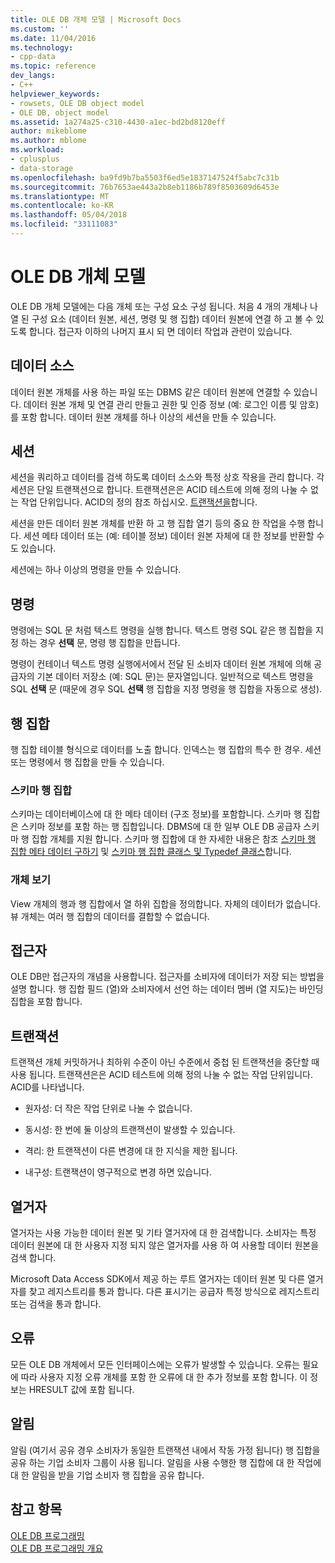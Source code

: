```yaml
---
title: OLE DB 개체 모델 | Microsoft Docs
ms.custom: ''
ms.date: 11/04/2016
ms.technology:
- cpp-data
ms.topic: reference
dev_langs:
- C++
helpviewer_keywords:
- rowsets, OLE DB object model
- OLE DB, object model
ms.assetid: 1a274a25-c310-4430-a1ec-bd2bd8120eff
author: mikeblome
ms.author: mblome
ms.workload:
- cplusplus
- data-storage
ms.openlocfilehash: ba9fd9b7ba5503f6ed5e1837147524f5abc7c31b
ms.sourcegitcommit: 76b7653ae443a2b8eb1186b789f8503609d6453e
ms.translationtype: MT
ms.contentlocale: ko-KR
ms.lasthandoff: 05/04/2018
ms.locfileid: "33111083"
---
```

# <a name="ole-db-object-model"></a>OLE DB 개체 모델
OLE DB 개체 모델에는 다음 개체 또는 구성 요소 구성 됩니다. 처음 4 개의 개체나 나열 된 구성 요소 (데이터 원본, 세션, 명령 및 행 집합) 데이터 원본에 연결 하 고 볼 수 있도록 합니다. 접근자 이하의 나머지 표시 되 면 데이터 작업과 관련이 있습니다.  
  
## <a name="data-sources"></a>데이터 소스  
 데이터 원본 개체를 사용 하는 파일 또는 DBMS 같은 데이터 원본에 연결할 수 있습니다. 데이터 원본 개체 및 연결 관리 만들고 권한 및 인증 정보 (예: 로그인 이름 및 암호)를 포함 합니다. 데이터 원본 개체를 하나 이상의 세션을 만들 수 있습니다.  
  
## <a name="sessions"></a>세션  
 세션을 쿼리하고 데이터를 검색 하도록 데이터 소스와 특정 상호 작용을 관리 합니다. 각 세션은 단일 트랜잭션으로 합니다. 트랜잭션은은 ACID 테스트에 의해 정의 나눌 수 없는 작업 단위입니다. ACID의 정의 참조 하십시오. [트랜잭션을](#vcconoledbcomponents_transactions)합니다.  
  
 세션을 만든 데이터 원본 개체를 반환 하 고 행 집합 열기 등의 중요 한 작업을 수행 합니다. 세션 메타 데이터 또는 (예: 테이블 정보) 데이터 원본 자체에 대 한 정보를 반환할 수도 있습니다.  
  
 세션에는 하나 이상의 명령을 만들 수 있습니다.  
  
## <a name="commands"></a>명령  
 명령에는 SQL 문 처럼 텍스트 명령을 실행 합니다. 텍스트 명령 SQL 같은 행 집합을 지정 하는 경우 **선택** 문, 명령 행 집합을 만듭니다.  
  
 명령이 컨테이너 텍스트 명령 실행에서에서 전달 된 소비자 데이터 원본 개체에 의해 공급자의 기본 데이터 저장소 (예: SQL 문)는 문자열입니다. 일반적으로 텍스트 명령을 SQL **선택** 문 (때문에 경우 SQL **선택** 행 집합을 지정 명령을 행 집합을 자동으로 생성).  
  
## <a name="rowsets"></a>행 집합  
 행 집합 테이블 형식으로 데이터를 노출 합니다. 인덱스는 행 집합의 특수 한 경우. 세션 또는 명령에서 행 집합을 만들 수 있습니다.  
  
### <a name="schema-rowsets"></a>스키마 행 집합  
 스키마는 데이터베이스에 대 한 메타 데이터 (구조 정보)를 포함합니다. 스키마 행 집합은 스키마 정보를 포함 하는 행 집합입니다. DBMS에 대 한 일부 OLE DB 공급자 스키마 행 집합 개체를 지원 합니다. 스키마 행 집합에 대 한 자세한 내용은 참조 [스키마 행 집합 메타 데이터 구하기](../../data/oledb/obtaining-metadata-with-schema-rowsets.md) 및 [스키마 행 집합 클래스 및 Typedef 클래스](../../data/oledb/schema-rowset-classes-and-typedef-classes.md)합니다.  
  
### <a name="view-objects"></a>개체 보기  
 View 개체의 행과 행 집합에서 열 하위 집합을 정의합니다. 자체의 데이터가 없습니다. 뷰 개체는 여러 행 집합의 데이터를 결합할 수 없습니다.  
  
## <a name="accessors"></a>접근자  
 OLE DB만 접근자의 개념을 사용합니다. 접근자를 소비자에 데이터가 저장 되는 방법을 설명 합니다. 행 집합 필드 (열)와 소비자에서 선언 하는 데이터 멤버 (열 지도)는 바인딩 집합을 포함 합니다.  
  
##  <a name="vcconoledbcomponents_transactions"></a> 트랜잭션  
 트랜잭션 개체 커밋하거나 최하위 수준이 아닌 수준에서 중첩 된 트랜잭션을 중단할 때 사용 됩니다. 트랜잭션은은 ACID 테스트에 의해 정의 나눌 수 없는 작업 단위입니다. ACID를 나타냅니다.  
  
-   원자성: 더 작은 작업 단위로 나눌 수 없습니다.  
  
-   동시성: 한 번에 둘 이상의 트랜잭션이 발생할 수 있습니다.  
  
-   격리: 한 트랜잭션이 다른 변경에 대 한 지식을 제한 됩니다.  
  
-   내구성: 트랜잭션이 영구적으로 변경 하면 있습니다.  
  
## <a name="enumerators"></a>열거자  
 열거자는 사용 가능한 데이터 원본 및 기타 열거자에 대 한 검색합니다. 소비자는 특정 데이터 원본에 대 한 사용자 지정 되지 않은 열거자를 사용 하 여 사용할 데이터 원본을 검색 합니다.  
  
 Microsoft Data Access SDK에서 제공 하는 루트 열거자는 데이터 원본 및 다른 열거자를 찾고 레지스트리를 통과 합니다. 다른 표시기는 공급자 특정 방식으로 레지스트리 또는 검색을 통과 합니다.  
  
## <a name="errors"></a>오류  
 모든 OLE DB 개체에서 모든 인터페이스에는 오류가 발생할 수 있습니다. 오류는 필요에 따라 사용자 지정 오류 개체를 포함 한 오류에 대 한 추가 정보를 포함 합니다. 이 정보는 HRESULT 값에 포함 됩니다.  
  
## <a name="notifications"></a>알림  
 알림 (여기서 공유 경우 소비자가 동일한 트랜잭션 내에서 작동 가정 됩니다) 행 집합을 공유 하는 기업 소비자 그룹이 사용 됩니다. 알림을 사용 수행한 행 집합에 대 한 작업에 대 한 알림을 받을 기업 소비자 행 집합을 공유 합니다.  
  
## <a name="see-also"></a>참고 항목  
 [OLE DB 프로그래밍](../../data/oledb/ole-db-programming.md)   
 [OLE DB 프로그래밍 개요](../../data/oledb/ole-db-programming-overview.md)